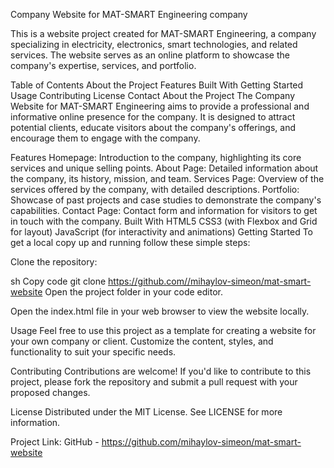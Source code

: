 Company Website for MAT-SMART Engineering company

This is a website project created for MAT-SMART Engineering, a company specializing in electricity, electronics, smart technologies, and related services. The website serves as an online platform to showcase the company's expertise, services, and portfolio.

Table of Contents
About the Project
Features
Built With
Getting Started
Usage
Contributing
License
Contact
About the Project
The Company Website for MAT-SMART Engineering aims to provide a professional and informative online presence for the company. It is designed to attract potential clients, educate visitors about the company's offerings, and encourage them to engage with the company.

Features
Homepage: Introduction to the company, highlighting its core services and unique selling points.
About Page: Detailed information about the company, its history, mission, and team.
Services Page: Overview of the services offered by the company, with detailed descriptions.
Portfolio: Showcase of past projects and case studies to demonstrate the company's capabilities.
Contact Page: Contact form and information for visitors to get in touch with the company.
Built With
HTML5
CSS3 (with Flexbox and Grid for layout)
JavaScript (for interactivity and animations)
Getting Started
To get a local copy up and running follow these simple steps:

Clone the repository:

sh
Copy code
git clone https://github.com//mihaylov-simeon/mat-smart-website
Open the project folder in your code editor.

Open the index.html file in your web browser to view the website locally.

Usage
Feel free to use this project as a template for creating a website for your own company or client. Customize the content, styles, and functionality to suit your specific needs.

Contributing
Contributions are welcome! If you'd like to contribute to this project, please fork the repository and submit a pull request with your proposed changes.

License
Distributed under the MIT License. See LICENSE for more information.

Project Link: GitHub - https://github.com/mihaylov-simeon/mat-smart-website
